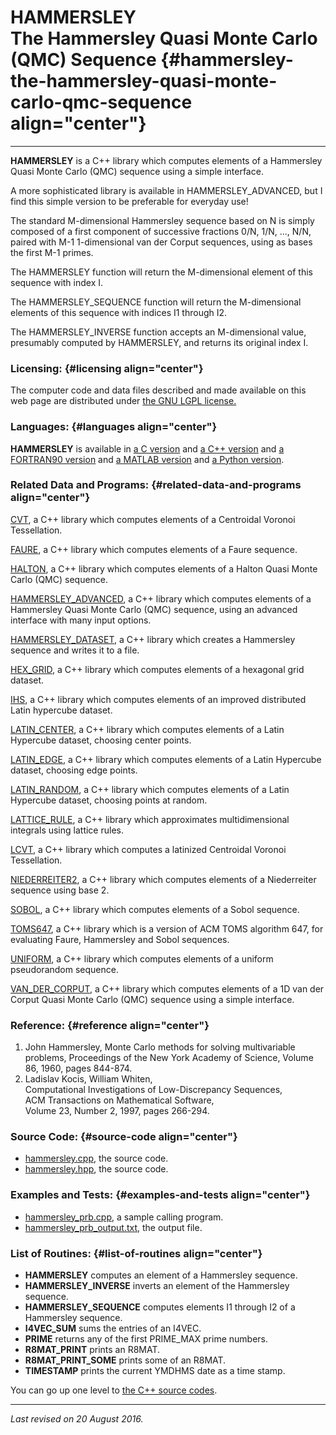 HAMMERSLEY\
The Hammersley Quasi Monte Carlo (QMC) Sequence {#hammersley-the-hammersley-quasi-monte-carlo-qmc-sequence align="center"}
===============================================

------------------------------------------------------------------------

**HAMMERSLEY** is a C++ library which computes elements of a Hammersley
Quasi Monte Carlo (QMC) sequence using a simple interface.

A more sophisticated library is available in HAMMERSLEY\_ADVANCED, but I
find this simple version to be preferable for everyday use!

The standard M-dimensional Hammersley sequence based on N is simply
composed of a first component of successive fractions 0/N, 1/N, ...,
N/N, paired with M-1 1-dimensional van der Corput sequences, using as
bases the first M-1 primes.

The HAMMERSLEY function will return the M-dimensional element of this
sequence with index I.

The HAMMERSLEY\_SEQUENCE function will return the M-dimensional elements
of this sequence with indices I1 through I2.

The HAMMERSLEY\_INVERSE function accepts an M-dimensional value,
presumably computed by HAMMERSLEY, and returns its original index I.

### Licensing: {#licensing align="center"}

The computer code and data files described and made available on this
web page are distributed under [the GNU LGPL
license.](../../txt/gnu_lgpl.txt)

### Languages: {#languages align="center"}

**HAMMERSLEY** is available in [a C
version](../../c_src/hammersley/hammersley.html) and [a C++
version](../../cpp_src/hammersley/hammersley.html) and [a FORTRAN90
version](../../f_src/hammersley/hammersley.html) and [a MATLAB
version](../../m_src/hammersley/hammersley.html) and [a Python
version](../../py_src/hammersley/hammersley.html).

### Related Data and Programs: {#related-data-and-programs align="center"}

[CVT](../../cpp_src/cvt/cvt.html), a C++ library which computes elements
of a Centroidal Voronoi Tessellation.

[FAURE](../../cpp_src/faure/faure.html), a C++ library which computes
elements of a Faure sequence.

[HALTON](../../cpp_src/halton/halton.html), a C++ library which computes
elements of a Halton Quasi Monte Carlo (QMC) sequence.

[HAMMERSLEY\_ADVANCED](../../cpp_src/hammersley_advanced/hammersley_advanced.html),
a C++ library which computes elements of a Hammersley Quasi Monte Carlo
(QMC) sequence, using an advanced interface with many input options.

[HAMMERSLEY\_DATASET](../../cpp_src/hammersley_dataset/hammersley_dataset.html),
a C++ library which creates a Hammersley sequence and writes it to a
file.

[HEX\_GRID](../../cpp_src/hex_grid/hex_grid.html), a C++ library which
computes elements of a hexagonal grid dataset.

[IHS](../../cpp_src/ihs/ihs.html), a C++ library which computes elements
of an improved distributed Latin hypercube dataset.

[LATIN\_CENTER](../../cpp_src/latin_center/latin_center.html), a C++
library which computes elements of a Latin Hypercube dataset, choosing
center points.

[LATIN\_EDGE](../../cpp_src/latin_edge/latin_edge.html), a C++ library
which computes elements of a Latin Hypercube dataset, choosing edge
points.

[LATIN\_RANDOM](../../cpp_src/latin_random/latin_random.html), a C++
library which computes elements of a Latin Hypercube dataset, choosing
points at random.

[LATTICE\_RULE](../../cpp_src/lattice_rule/lattice_rule.html), a C++
library which approximates multidimensional integrals using lattice
rules.

[LCVT](../../cpp_src/lcvt/lcvt.html), a C++ library which computes a
latinized Centroidal Voronoi Tessellation.

[NIEDERREITER2](../../cpp_src/niederreiter2/niederreiter2.html), a C++
library which computes elements of a Niederreiter sequence using base 2.

[SOBOL](../../cpp_src/sobol/sobol.html), a C++ library which computes
elements of a Sobol sequence.

[TOMS647](../../cpp_src/toms647/toms647.html), a C++ library which is a
version of ACM TOMS algorithm 647, for evaluating Faure, Hammersley and
Sobol sequences.

[UNIFORM](../../cpp_src/uniform/uniform.html), a C++ library which
computes elements of a uniform pseudorandom sequence.

[VAN\_DER\_CORPUT](../../cpp_src/van_der_corput/van_der_corput.html), a
C++ library which computes elements of a 1D van der Corput Quasi Monte
Carlo (QMC) sequence using a simple interface.

### Reference: {#reference align="center"}

1.  John Hammersley, Monte Carlo methods for solving multivariable
    problems, Proceedings of the New York Academy of Science, Volume 86,
    1960, pages 844-874.
2.  Ladislav Kocis, William Whiten,\
    Computational Investigations of Low-Discrepancy Sequences,\
    ACM Transactions on Mathematical Software,\
    Volume 23, Number 2, 1997, pages 266-294.

### Source Code: {#source-code align="center"}

-   [hammersley.cpp](hammersley.cpp), the source code.
-   [hammersley.hpp](hammersley.hpp), the source code.

### Examples and Tests: {#examples-and-tests align="center"}

-   [hammersley\_prb.cpp](hammersley_prb.cpp), a sample calling program.
-   [hammersley\_prb\_output.txt](hammersley_prb_output.txt), the output
    file.

### List of Routines: {#list-of-routines align="center"}

-   **HAMMERSLEY** computes an element of a Hammersley sequence.
-   **HAMMERSLEY\_INVERSE** inverts an element of the Hammersley
    sequence.
-   **HAMMERSLEY\_SEQUENCE** computes elements I1 through I2 of a
    Hammersley sequence.
-   **I4VEC\_SUM** sums the entries of an I4VEC.
-   **PRIME** returns any of the first PRIME\_MAX prime numbers.
-   **R8MAT\_PRINT** prints an R8MAT.
-   **R8MAT\_PRINT\_SOME** prints some of an R8MAT.
-   **TIMESTAMP** prints the current YMDHMS date as a time stamp.

You can go up one level to [the C++ source codes](../cpp_src.html).

------------------------------------------------------------------------

*Last revised on 20 August 2016.*
